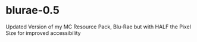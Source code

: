 # blurae-0.5
Updated Version of my MC Resource Pack, Blu-Rae but with HALF the Pixel Size for improved accessibility
